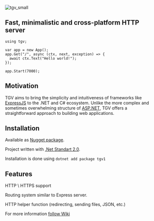 ![tgv_small](https://github.com/user-attachments/assets/854e13a7-90c1-4e95-b179-b794841626ad)

## Fast, minimalistic and cross-platform HTTP server

```
using tgv;

var app = new App();
app.Get("/", async (ctx, next, exception) => {
  await ctx.Text("Hello world!");
});

app.Start(7000); 
```

## Motivation

TGV aims to bring the simplicity and intuitiveness of frameworks like [ExpressJS](https://github.com/expressjs/express) to the .NET and C# ecosystem.
Unlike the more complex and sometimes overwhelming structure of [ASP.NET](https://dotnet.microsoft.com/en-us/apps/aspnet), TGV offers a straightforward approach to building web applications.


## Installation

Available as [Nugget package](https://www.nuget.org/packages/tgv).

Project written with [.Net Standart 2.0](https://learn.microsoft.com/en-us/dotnet/standard/net-standard?tabs=net-standard-1-0).

Installation is done using `dotnet add package tgv1`


## Features
HTTP \ HTTPS support

Routing system similar to Express server.

HTTP helper function (redirecting, sending files, JSON, etc.)

For more information [follow Wiki](https://github.com/Oshi41/tgv/wiki)
